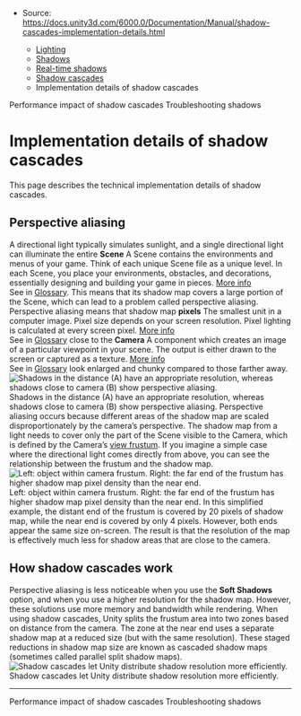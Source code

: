 * Source: https://docs.unity3d.com/6000.0/Documentation/Manual/shadow-cascades-implementation-details.html

  * [Lighting](https://docs.unity3d.com/6000.0/Documentation/Manual/LightingOverview.html)
  * [Shadows](https://docs.unity3d.com/6000.0/Documentation/Manual/Shadows.html)
  * [Real-time shadows](https://docs.unity3d.com/6000.0/Documentation/Manual/shadow-realtime.html)
  * [Shadow cascades](https://docs.unity3d.com/6000.0/Documentation/Manual/shadow-cascades-landing.html)
  * Implementation details of shadow cascades


[](https://docs.unity3d.com/6000.0/Documentation/Manual/shadow-cascades-performance.html)
Performance impact of shadow cascades
[](https://docs.unity3d.com/6000.0/Documentation/Manual/ShadowPerformance.html)
Troubleshooting shadows
# Implementation details of shadow cascades
This page describes the technical implementation details of shadow cascades.
## Perspective aliasing
A directional light typically simulates sunlight, and a single directional light can illuminate the entire **Scene** A Scene contains the environments and menus of your game. Think of each unique Scene file as a unique level. In each Scene, you place your environments, obstacles, and decorations, essentially designing and building your game in pieces. [More info](https://docs.unity3d.com/6000.0/Documentation/Manual/CreatingScenes.html)  
See in [Glossary](https://docs.unity3d.com/6000.0/Documentation/Manual/Glossary.html#Scene). This means that its shadow map covers a large portion of the Scene, which can lead to a problem called perspective aliasing. Perspective aliasing means that shadow map **pixels** The smallest unit in a computer image. Pixel size depends on your screen resolution. Pixel lighting is calculated at every screen pixel. [More info](https://docs.unity3d.com/6000.0/Documentation/Manual/ShadowPerformance.html)  
See in [Glossary](https://docs.unity3d.com/6000.0/Documentation/Manual/Glossary.html#pixel) close to the **Camera** A component which creates an image of a particular viewpoint in your scene. The output is either drawn to the screen or captured as a texture. [More info](https://docs.unity3d.com/6000.0/Documentation/Manual/CamerasOverview.html)  
See in [Glossary](https://docs.unity3d.com/6000.0/Documentation/Manual/Glossary.html#Camera) look enlarged and chunky compared to those farther away.
![Shadows in the distance \(A\) have an appropriate resolution, whereas shadows close to camera \(B\) show perspective aliasing.](https://docs.unity3d.com/6000.0/Documentation/uploads/Main/DirShadowAliasing.jpg) Shadows in the distance (A) have an appropriate resolution, whereas shadows close to camera (B) show perspective aliasing.
Perspective aliasing occurs because different areas of the shadow map are scaled disproportionately by the camera’s perspective. The shadow map from a light needs to cover only the part of the Scene visible to the Camera, which is defined by the Camera’s [view frustum](https://docs.unity3d.com/6000.0/Documentation/Manual/UnderstandingFrustum.html). If you imagine a simple case where the directional light comes directly from above, you can see the relationship between the frustum and the shadow map.
![Left: object within camera frustum. Right: the far end of the frustum has higher shadow map pixel density than the near end.](https://docs.unity3d.com/6000.0/Documentation/uploads/Main/ShadMapFrustumDiagram.svg) Left: object within camera frustum. Right: the far end of the frustum has higher shadow map pixel density than the near end.
In this simplified example, the distant end of the frustum is covered by 20 pixels of shadow map, while the near end is covered by only 4 pixels. However, both ends appear the same size on-screen. The result is that the resolution of the map is effectively much less for shadow areas that are close to the camera.
## How shadow cascades work
Perspective aliasing is less noticeable when you use the **Soft Shadows** option, and when you use a higher resolution for the shadow map. However, these solutions use more memory and bandwidth while rendering.
When using shadow cascades, Unity splits the frustum area into two zones based on distance from the camera. The zone at the near end uses a separate shadow map at a reduced size (but with the same resolution). These staged reductions in shadow map size are known as cascaded shadow maps (sometimes called parallel split shadow maps).
![Shadow cascades let Unity distribute shadow resolution more efficiently.](https://docs.unity3d.com/6000.0/Documentation/uploads/Main/ShadMapCascadeDiagram.svg) Shadow cascades let Unity distribute shadow resolution more efficiently.
* * *
[](https://docs.unity3d.com/6000.0/Documentation/Manual/shadow-cascades-performance.html)
Performance impact of shadow cascades
[](https://docs.unity3d.com/6000.0/Documentation/Manual/ShadowPerformance.html)
Troubleshooting shadows
